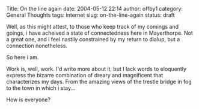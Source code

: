 Title: On the line again
date: 2004-05-12 22:14
author: offby1
category: General Thoughts
tags: internet
slug: on-the-line-again
status: draft

Well, as this might attest, to those who keep track of my comings and goings, i have acheived a state of connectedness here in Mayerthorpe. Not a great one, and i feel nastily constrained by my return to dialup, but a connection nonetheless.

So here i am.

Work is, well, work. I'd write more about it, but I lack words to eloquently express the bizarre combination of dreary and magnificent that characterizes my days. From the amazing views of the trestle bridge in fog to the town in which i stay\...

How is everyone?
